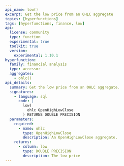 ```yaml
---
api_name: low()
excerpt: Get the low price from an OHLC aggregate
topics: [hyperfunctions]
tags: [hyperfunctions, finance, low]
api:
  license: community
  type: function
  experimental: true
  toolkit: true
  version:
    experimental: 1.10.1
hyperfunction:
  family: financial analysis
  type: accessor
  aggregates:
    - ohlc()
api_details:
  summary: Get the low price from an OHLC aggregate.
  signatures:
    - language: sql
      code: |
        low(
          ohlc OpenHighLowClose
        ) RETURNS DOUBLE PRECISION
  parameters:
    required:
      - name: ohlc
        type: OpenHighLowClose
        description: An OpenHighLowClose aggregate.
    returns:
      - column: low
        type: DOUBLE PRECISION
        description: The low price
---
```


